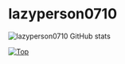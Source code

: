 # lazyperson0710
![lazyperson0710 GitHub stats](https://github-readme-stats.vercel.app/api?username=Sueqkjs&count_private=true&show_icons=true&theme=dracula)


[![Top](https://github-readme-stats.vercel.app/api/top-langs/?username=Sueqkjs&layout=compact&theme=dracula)](https://github.com/anuraghazra/github-readme-stats)
